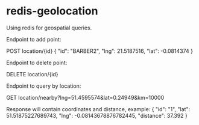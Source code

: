 # redis-geolocation
Using redis for geospatial queries.

Endpoint to add point:

 POST location/{id}
{
"id": "BARBER2",
"lng": 21.5187516,
"lat": -0.0814374
}

Endpoint to delete point:

DELETE location/{id}


Endpoint to query by location:

GET location/nearby?lng=51.4595574&lat=0.24949&km=10000

Response will contain coordinates and distance, example:
{
"id": "1",
"lat": 51.51875227689743,
"lng": -0.08143678876782445,
"distance": 37.392
}